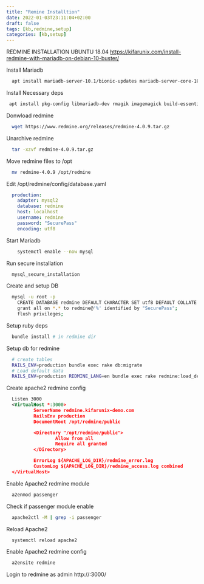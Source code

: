 ```yaml
---    
title: "Remine Installtion"    
date: 2022-01-03T23:11:04+02:00    
draft: false
tags: [kb,redmine,setup]
categories: [kb,setup]
---    
```


REDMINE INSTALLATION UBUNTU 18.04
https://kifarunix.com/install-redmine-with-mariadb-on-debian-10-buster/

Install Mariadb
```bash
  apt install mariadb-server-10.1/bionic-updates mariadb-server-core-10.1/bionic-updates mariadb-client-core-10.1/bionic-updates mariadb-client-10.1/bionic-updates mariadb-server/bionic-updates
 ```

Install Necessary deps
 ```bash
  apt install pkg-config libmariadb-dev rmagik imagemagick build-essential ruby-dev libxslt1-dev libmariadb-dev libxml2-dev zlib1g-dev imagemagick libmagickwand-dev apache2 libmariadbclient-dev libapache2-mod-passenger/bionic-updates
```
Donwload redmine 
```bash
  wget https://www.redmine.org/releases/redmine-4.0.9.tar.gz
```
Unarchive redmine
```bash
  tar -xzvf redmine-4.0.9.tar.gz 
```
Move redmine files to /opt
```bash
  mv redmine-4.0.9 /opt/redmine
```

Edit /opt/redmine/config/database.yaml
``` yaml
  production:
    adapter: mysql2
    database: redmine
    host: localhost
    username: redmine
    password: "SecurePass"
    encoding: utf8
```

Start Mariadb
```bash
	systemctl enable --now mysql
```

Run secure installation
```bash
  mysql_secure_installation
```

Create and setup DB
```bash
  mysql -u root -p 
    CREATE DATABASE redmine DEFAULT CHARACTER SET utf8 DEFAULT COLLATE utf8_general_ci;
    grant all on *.* to redmine@'%' identified by "SecurePass";
	flush privileges;
```
Setup ruby deps
```bash
  bundle install # in redmine dir
```

Setup db for redmine
```bash
  # create tables
  RAILS_ENV=production bundle exec rake db:migrate
  # Load default data
  RAILS_ENV=production REDMINE_LANG=en bundle exec rake redmine:load_default_data
```

Create apache2 redmine config
```xml 
  Listen 3000
  <VirtualHost *:3000>
          ServerName redmine.kifarunix-demo.com
          RailsEnv production
          DocumentRoot /opt/redmine/public

          <Directory "/opt/redmine/public">
                  Allow from all
                  Require all granted
          </Directory>

          ErrorLog ${APACHE_LOG_DIR}/redmine_error.log
          CustomLog ${APACHE_LOG_DIR}/redmine_access.log combined
  </VirtualHost>
```

Enable Apache2 redmine module

```bash
  a2enmod passenger
```
Check if passenger module enable

```bash
  apache2ctl -M | grep -i passenger
```

Reload Apache2 
```bash
  systemctl reload apache2
```
Enable Apache2 redmine config
```bash
  a2ensite redmine
```

Login to redmine as admin
  http://<you-domanin>:3000/
  
